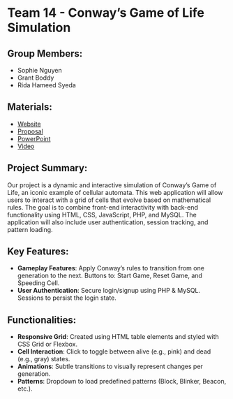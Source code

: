 # Team 14 - Conway’s Game of Life Simulation

## Group Members:

- Sophie Nguyen
- Grant Boddy 
- Rida Hameed Syeda

## Materials:

- [Website]()
- [Proposal]()
- [PowerPoint]()
- [Video]()

## Project Summary:

Our project is a dynamic and interactive simulation of Conway’s Game of Life, an iconic example of cellular automata. This web application will allow users to interact with a grid of cells that evolve based on mathematical rules. The goal is to combine front-end interactivity with back-end functionality using HTML, CSS, JavaScript, PHP, and MySQL. The application will also include user authentication, session tracking, and pattern loading.

## Key Features:

- **Gameplay Features**: Apply Conway’s rules to transition from one generation to the next. Buttons to: Start Game, Reset Game, and Speeding Cell.
- **User Authentication**: Secure login/signup using PHP & MySQL. Sessions to persist the login state.

## Functionalities:

- **Responsive Grid**: Created using HTML table elements and styled with CSS Grid or Flexbox.
- **Cell Interaction**: Click to toggle between alive (e.g., pink) and dead (e.g., gray) states.
- **Animations**: Subtle transitions to visually represent changes per generation.
- **Patterns**: Dropdown to load predefined patterns (Block, Blinker, Beacon, etc.).

